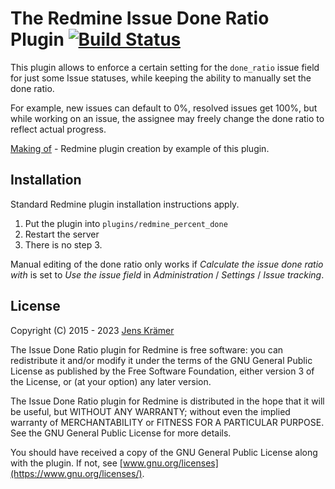 The Redmine Issue Done Ratio Plugin  [![Build Status](https://travis-ci.org/jkraemer/redmine_percent_done.svg?branch=master)](https://travis-ci.org/jkraemer/redmine_percent_done)
===================================

This plugin allows to enforce a certain setting for the `done_ratio` issue
field for just some Issue statuses, while keeping the ability to manually set
the done ratio.

For example, new issues can default to 0%, resolved issues get 100%, but while
working on an issue, the assignee may freely change the done ratio to reflect
actual progress.

[Making of](https://jkraemer.net/2015/11/how-to-create-a-redmine-plugin) -
Redmine plugin creation by example of this plugin.

Installation
------------

Standard Redmine plugin installation instructions apply.

1. Put the plugin into `plugins/redmine_percent_done`
2. Restart the server
3. There is no step 3.

Manual editing of the done ratio only works if _Calculate the issue done ratio
with_ is set to _Use the issue field_ in _Administration_ / _Settings_ / _Issue
tracking_.


License
-------

Copyright (C) 2015 - 2023 [Jens Krämer](https://jkraemer.net)

The Issue Done Ratio plugin for Redmine is free software: you can redistribute
it and/or modify it under the terms of the GNU General Public License as
published by the Free Software Foundation, either version 3 of the License, or
(at your option) any later version.

The Issue Done Ratio plugin for Redmine is distributed in the hope that it
will be useful, but WITHOUT ANY WARRANTY; without even the implied warranty of
MERCHANTABILITY or FITNESS FOR A PARTICULAR PURPOSE.  See the GNU General
Public License for more details.

You should have received a copy of the GNU General Public License along with
the plugin. If not, see [www.gnu.org/licenses](https://www.gnu.org/licenses/).

